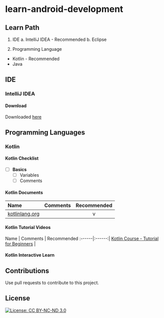 # learn-android-development

## Learn Path

1. IDE
  a. IntelliJ IDEA - Recommended
  b. Eclipse

2. Programming Language
  * Kotlin - Recommended
  * Java

## IDE

### IntelliJ IDEA

#### Download

Downloaded [here](https://www.jetbrains.com/idea/download)

## Programming Languages

### Kotlin

#### Kotlin Checklist

- [ ] **Basics**
  - [ ] Variables
  - [ ] Comments

#### Kotlin Documents

Name | Comments | Recommended
:-------|:------|:------:
[kotlinlang.org](https://kotlinlang.org/docs/reference) | | v

#### Kotlin Tutorial Videos

Name | Comments | Recommended
:------|:------:| 
[Kotlin Course - Tutorial for Beginners](https://www.youtube.com/watch?v=F9UC9DY-vIU) | 

#### Kotlin Interactive Learn

## Contributions

Use pull requests to contribute to this project.

## License

[![License: CC BY-NC-ND 3.0](https://img.shields.io/badge/License-CC%20BY--NC--ND%203.0-lightgrey.svg)](https://creativecommons.org/licenses/by-nc-nd/3.0/)
